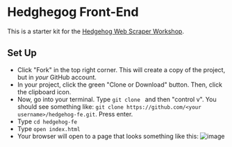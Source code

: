 # Hedghegog Front-End 

This is a starter kit for the [Hedgehog Web Scraper Workshop](https://github.com/ameseee/web-scraper-workshop).

## Set Up 
- Click "Fork" in the top right corner. This will create a copy of the project, but in _your_ GitHub account.
- In your project, click the green "Clone or Download" button. Then, click the clipboard icon.
- Now, go into your terminal. Type `git clone `  and then "control v". You should see something like: `git clone https://github.com/<your username>/hedgehog-fe.git`. Press enter.
- Type `cd hedgehog-fe`
- Type `open index.html`
- Your browser will open to a page that looks something like this:
![image](https://user-images.githubusercontent.com/25447342/48985561-fb4ab180-f0c5-11e8-8c14-f80211f2b9cb.png)
